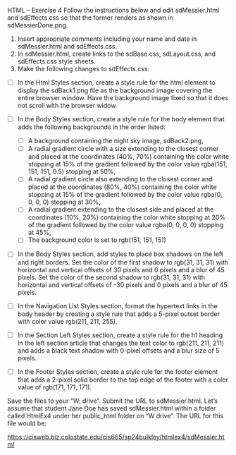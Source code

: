 HTML – Exercise 4
Follow the instructions below and edit sdMessier.html and sdEffects.css so that the former renders as shown in sdMessierDone.png.
1. Insert appropriate comments including your name and date in sdMessier.html and sdEffects.css.
2. In sdMessier.html, create links to the sdBase.css, sdLayout.css, and sdEffects.css style sheets.
3. Make the following changes to sdEffects.css:

 - [ ] In the Html Styles section, create a style rule for the html element to display the sdBack1.png file as the background image covering the entire browser window. Have the background image fixed so that it does not scroll with the browser widow.
 - [ ] In the Body Styles section, create a style rule for the body element that adds the following backgrounds in the order listed:
    - [ ] A background containing the night sky image, sdBack2.png,
    - [ ] A radial gradient circle with a size extending to the closest corner and placed at the coordinates (40%, 70%) containing the color white stopping at 15% of the gradient followed by the color value rgba(151, 151, 151, 0.5) stopping at 50%,
    - [ ] A radial gradient circle also extending to the closest corner and placed at the coordinates (80%, 40%) containing the color white stopping at 15% of the gradient followed by the color value rgba(0, 0, 0, 0) stopping at 30%,
    - [ ] A radial gradient extending to the closest side and placed at the coordinates (10%, 20%) containing the color white stopping at 20% of the gradient followed by the color value rgba(0, 0, 0, 0) stopping at 45%,
    - [ ] The background color is set to rgb(151, 151, 151)
  - [ ] In the Body Styles section, add styles to place box shadows on the left and right borders. Set the color of the first shadow to rgb(31, 31, 31) with horizontal and vertical offsets of 30 pixels and 0 pixels and a blur of 45 pixels. Set the color of the second shadow to rgb(31, 31, 31) with
horizontal and vertical offsets of -30 pixels and 0 pixels and a blur of 45 pixels.
  - [ ] In the Navigation List Styles section, format the hypertext links in the body header by creating a style rule that adds a 5-pixel outset border with color value rgb(211, 211, 255).
  - [ ] In the Section Left Styles section, create a style rule for the h1 heading in the left section article that changes the text color to rgb(211, 211, 211) and adds a black text shadow with 0-pixel offsets and a blur size of 5 pixels.
  - [ ] In the Footer Styles section, create a style rule for the footer element that adds a 2-pixel solid border to the top edge of the footer with a color value of rgb(171, 171, 171).


Save the files to your “W: drive”.
Submit the URL to sdMessier.html.
Let’s assume that student Jane Doe has saved sdMessier.html within a folder called HtmlEx4 under her
public_html folder on “W drive”. The URL for this file would be:

https://cisweb.biz.colostate.edu/cis665/sp24bulkley/htmlex4/sdMessier.html
